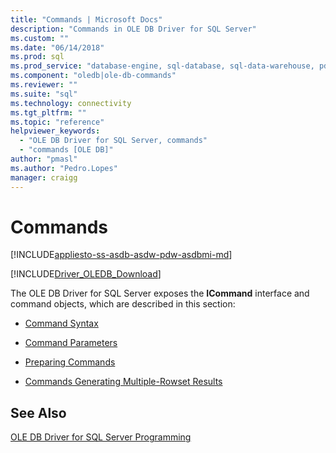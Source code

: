 ```yaml
---
title: "Commands | Microsoft Docs"
description: "Commands in OLE DB Driver for SQL Server"
ms.custom: ""
ms.date: "06/14/2018"
ms.prod: sql
ms.prod_service: "database-engine, sql-database, sql-data-warehouse, pdw"
ms.component: "oledb|ole-db-commands"
ms.reviewer: ""
ms.suite: "sql"
ms.technology: connectivity
ms.tgt_pltfrm: ""
ms.topic: "reference"
helpviewer_keywords: 
  - "OLE DB Driver for SQL Server, commands"
  - "commands [OLE DB]"
author: "pmasl"
ms.author: "Pedro.Lopes"
manager: craigg
---
```

# Commands
[!INCLUDE[appliesto-ss-asdb-asdw-pdw-asdbmi-md](../../../includes/appliesto-ss-asdb-asdw-pdw-asdbmi-md.md)]

[!INCLUDE[Driver_OLEDB_Download](../../../includes/driver_oledb_download.md)]

  The OLE DB Driver for SQL Server exposes the **ICommand** interface and command objects, which are described in this section:  
  
-   [Command Syntax](../../oledb/ole-db-commands/command-syntax.md)  
  
-   [Command Parameters](../../oledb/ole-db-commands/command-parameters.md)  
  
-   [Preparing Commands](../../oledb/ole-db-commands/preparing-commands.md)  
  
-   [Commands Generating Multiple-Rowset Results](../../oledb/ole-db-commands/commands-generating-multiple-rowset-results.md)  
  
## See Also  
 [OLE DB Driver for SQL Server Programming](../../oledb/ole-db/oledb-driver-for-sql-server-programming.md)  
  
  
